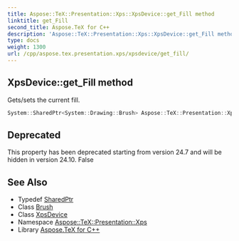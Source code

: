```yaml
---
title: Aspose::TeX::Presentation::Xps::XpsDevice::get_Fill method
linktitle: get_Fill
second_title: Aspose.TeX for C++
description: 'Aspose::TeX::Presentation::Xps::XpsDevice::get_Fill method. Gets/sets the current fill in C++.'
type: docs
weight: 1300
url: /cpp/aspose.tex.presentation.xps/xpsdevice/get_fill/
---
```

## XpsDevice::get_Fill method


Gets/sets the current fill.

```cpp
System::SharedPtr<System::Drawing::Brush> Aspose::TeX::Presentation::Xps::XpsDevice::get_Fill() override
```


## Deprecated
This property has been deprecated starting from version 24.7 and will be hidden in version 24.10. False 

## See Also

* Typedef [SharedPtr](../../../system/sharedptr/)
* Class [Brush](../../../system.drawing/brush/)
* Class [XpsDevice](../)
* Namespace [Aspose::TeX::Presentation::Xps](../../)
* Library [Aspose.TeX for C++](../../../)
